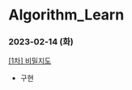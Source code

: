 # Algorithm_Learn
### 2023-02-14 (화)
[[1차] 비밀지도](https://school.programmers.co.kr/learn/courses/30/lessons/17681)
- 구현
